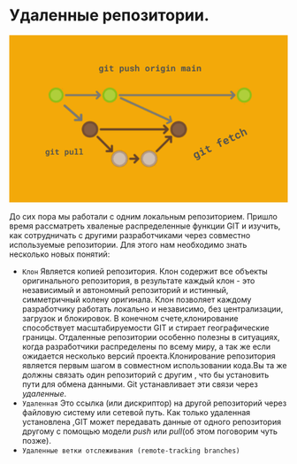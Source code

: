 # **Удаленные репозитории.**
![shem](6.png)

До сих пора мы работали с одним локальным репозиторием. Пришло время рассматреть хваленые распределенные функции GIT и изучить, как сотрудничать с другими разработчиками через совместно используемые репозитории. Для этого нам необходимо знать несколько новых понятий:
* ``Клон``
Является копией репозитория. Клон содержит все объекты оригинального репозитория, в результате каждый клон - это независимый и автономный репозиторий и истинный, симметричный колену оригинала. Клон позволяет каждому разработчику работать локально и независимо, без централизации, загрузок и блокировок. В конечном счете,клонирование способствует масштабируемости GIT и стирает географические границы.
Отдаленные репозитории особенно полезны в ситуациях, когда разработчики распределены по всему миру, а так же если ожидается несколько версий проекта.Клонирование репозитория является первым шагом в совместном использовании кода.Вы та же должны связать один репозиторий с другим , что бы установить пути для обмена данными. Git устанавливает эти связи через *удаленные*.
* ``Удаленная``
Это ссылка (или дискриптор) на другой репозиторий через файловую систему или сетевой путь. Как только удаленная установлена ,GIT может передавать данные от одного репозитория другому с помощью модели *push* или *pull*(об этом поговорим чуть позже).
* ``Удаленные ветки отслеживания (remote-tracking branches)``
